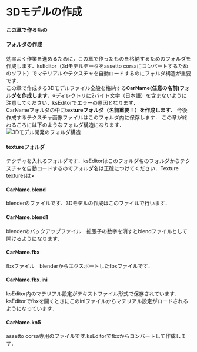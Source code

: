 # 3Dモデルの作成
#### この章で作るもの

#### フォルダの作成
効率よく作業を進めるために，この章で作ったものを格納するためのフォルダを作成します．ksEditor（3dモデルデータをassetto corsaにコンバートするためのソフト）でマテリアルやテクスチャを自動ロードするのにフォルダ構造が重要です．    
この章で作成する3Dモデルファイル全般を格納する**CarName(任意の名前)フォルダを作成します．**※ディレクトリに2バイト文字（日本語）を含まないように注意してください．ksEditorでエラーの原因となります．  
CarNameフォルダの中に**textureフォルダ（名前重要！）を作成します．** 今後作成するテクスチャ画像ファイルはこのフォルダ内に保存します．
この章が終わるころには下のようなフォルダ構造になります．
![3Dモデル開発のフォルダ構造](https://user-images.githubusercontent.com/81402033/138374112-50e53019-490a-4ba5-bc23-c418ae2a3be2.png)
#### textureフォルダ
テクチャを入れるフォルダです．ksEditorはこのフォルダ名のフォルダからテクスチャを自動ロードするのでフォルダ名は正確につけてください．Texture texturesは×
#### CarName.blend
blenderのファイルです．3Dモデルの作成はこのファイルで行います．
#### CarName.blend1
blenderのバックアップファイル　拡張子の数字を消すとblendファイルとして開けるようになります．
#### CarName.fbx
fbxファイル　blenderからエクスポートしたfbxファイルです．
#### CarName.fbx.ini
ksEditor内のマテリアル設定がテキストファイル形式で保存されています．ksEditorでfbxを開くときにこのiniファイルからマテリアル設定がロードされるようになっています．  
#### CarName.kn5
assetto corsa専用のファイルです.ksEditorでfbxからコンバートして作成します．
